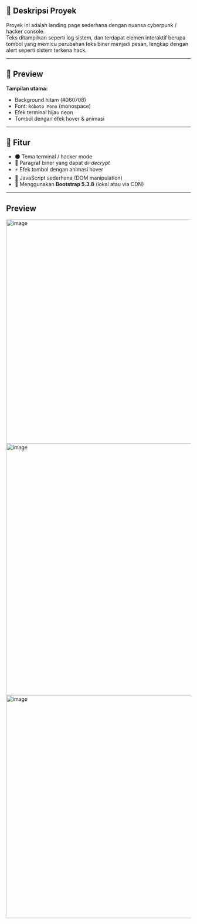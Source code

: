 ## 🧠 Deskripsi Proyek

Proyek ini adalah landing page sederhana dengan nuansa cyberpunk / hacker console.  
Teks ditampilkan seperti log sistem, dan terdapat elemen interaktif berupa tombol yang memicu perubahan teks biner menjadi pesan, lengkap dengan alert seperti sistem terkena hack.

---

## 🚀 Preview

**Tampilan utama:**
- Background hitam (#060708)
- Font: `Roboto Mono` (monospace)
- Efek terminal hijau neon
- Tombol dengan efek hover & animasi

---

## 🧩 Fitur

- 🌑 Tema terminal / hacker mode  
- 💬 Paragraf biner yang dapat di-*decrypt*  
- ⚡ Efek tombol dengan animasi hover  
- 🧠 JavaScript sederhana (DOM manipulation) 
- 🔗 Menggunakan **Bootstrap 5.3.8** (lokal atau via CDN)  

---

## Preview 
<img width="1365" height="609" alt="image" src="https://github.com/user-attachments/assets/aad3962b-1abb-42ef-96cd-4d0a0513e7ee" />
<img width="1363" height="684" alt="image" src="https://github.com/user-attachments/assets/bcaa1274-3d13-41df-aac2-1af4ddd45eb0" />
<img width="1365" height="606" alt="image" src="https://github.com/user-attachments/assets/0ae19c4b-af9f-45e7-bafa-0e87fdd41a80" />



